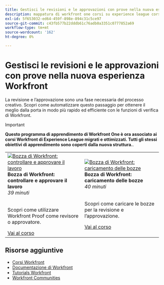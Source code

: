 ```yaml
---
title: Gestisci le revisioni e le approvazioni con prove nella nuova esperienza Workfront
description: mappatura di workfront one corsi su experience league corsi
exl-id: 5f653032-ed64-459f-898e-894c31c5ce97
source-git-commit: c43fb577b22dddb61c76adb0a3351c0777852a69
workflow-type: tm+mt
source-wordcount: '162'
ht-degree: 0%

---
```


# Gestisci le revisioni e le approvazioni con prove nella nuova esperienza Workfront

La revisione e l’approvazione sono una fase necessaria del processo creativo. Scopri come automatizzare questo passaggio per ottenere il meglio dalla porta in modo più rapido ed efficiente con le funzioni di verifica di Workfront.

>[!IMPORTANT]
>
>**Questo programma di apprendimento di Workfront One è ora associato ai corsi Workfront di Experience League migrati e ottimizzati.  Tutti gli stessi obiettivi di apprendimento sono coperti dalla nuova struttura.**.

<table>
  <tr>
   <td>
      <a href="https://experienceleague.adobe.com/?recommended=Workfront-L-1-2022.1.proof">
      <img alt="Bozza di Workfront: controllare e approvare il lavoro" src="https://cdn.experienceleague.adobe.com/thumb/workfront-proof---review-and-approve-work.png"/>
      </a>
      <div>
         <strong>Bozza di Workfront: controllare e approvare il lavoro</strong></a>         
         <br/><em>39 minuti</em>
      </div>
      <p>
        <br/>
         Scopri come utilizzare Workfront Proof come revisore o approvatore.
      </p>
      <a  rel="noreferrer" target="_blank" href="https://experienceleague.adobe.com/?recommended=Workfront-L-1-2022.1.proof" class="spectrum-Button spectrum-Button--primary spectrum-Button--sizeM">
      <span class="spectrum-Button-label has-no-wrap has-text-weight-bold">Vai al corso</span>
      </a>
   </td>   
   <td>
      <a href="https://experienceleague.adobe.com/?recommended=Workfront-U-1-2022.2.proof">
      <img alt="Bozza di Workfront: caricamento delle bozze" src="https://cdn.experienceleague.adobe.com/thumb/workfront-proof-upload-proofs.png"/>
      </a>
      <div>
         <strong>Bozza di Workfront: caricamento delle bozze</strong></a>         
         <br/><em>40 minuti</em>
      </div>
      <p>
        <br/>
         Scopri come caricare le bozze per la revisione e l’approvazione.
      </p>
      <a  rel="noreferrer" target="_blank" href="https://experienceleague.adobe.com/?recommended=Workfront-U-1-2022.2.proof" class="spectrum-Button spectrum-Button--primary spectrum-Button--sizeM">
      <span class="spectrum-Button-label has-no-wrap has-text-weight-bold">Vai al corso</span>
      </a>
   </td>
  </tr>
</table>

## Risorse aggiuntive

* [Corsi Workfront](https://experienceleague.adobe.com/?lang=en&amp;Solution=Workfront#courses)
* [Documentazione di Workfront](https://experienceleague.adobe.com/docs/workfront.html)
* [Tutorials Workfront](https://experienceleague.adobe.com/docs/workfront-learn/tutorials-workfront/home.html)
* [Workfront Communities](https://experienceleaguecommunities.adobe.com/t5/workfront/ct-p/workfront)
